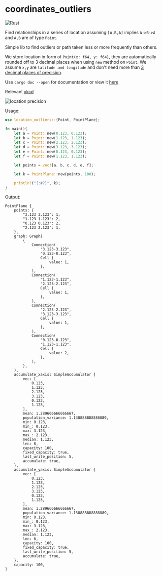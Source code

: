# coordinates_outliers

[![Rust](https://github.com/sn99/coordinates_outliers/actions/workflows/rust.yml/badge.svg?branch=master)](https://github.com/sn99/coordinates_outliers/actions/workflows/rust.yml)

Find relationships in a series of location assuming `[A,B,A]` implies `A->B->A` and `A,B` are of 
type `Point`.

Simple lib to find outliers or path taken less or more frequently than others.

We store location in form of `Point(x: f64, y: f64)`, they are automatically rounded off to 3 decimal places when using 
`new` method on `Point`. We assume `x,y` are `latitude and longitude` and don't need more than
[3 decimal places of precision](https://gis.stackexchange.com/questions/8650/measuring-accuracy-of-latitude-and-longitude#:~:text=The%20first%20decimal%20place%20is,one%20village%20from%20the%20next.). 

Use `cargo doc --open` for documentation or view it [here](https://docs.rs/coordinates_outliers/latest/coordinates_outliers/index.html)

Relevant [xkcd](https://xkcd.com/2170/)

![location precision](https://imgs.xkcd.com/comics/coordinate_precision.png)

Usage:

```rust
use location_outliers::{Point, PointPlane};

fn main(){
    let a = Point::new(0.123, 0.123);
    let b = Point::new(1.123, 1.123);
    let c = Point::new(2.123, 2.123);
    let d = Point::new(3.123, 3.123);
    let e = Point::new(0.123, 0.123);
    let f = Point::new(1.123, 1.123);

    let points = vec![a, b, c, d, e, f];

    let k = PointPlane::new(points, 100);

    println!("{:#?}", k);
}
```

Output:
```
PointPlane {
    points: {
        "3.123 3.123": 1,
        "1.123 1.123": 2,
        "0.123 0.123": 2,
        "2.123 2.123": 1,
    },
    graph: Graph(
        {
            Connection(
                "3.123-3.123",
                "0.123-0.123",
                Cell {
                    value: 1,
                },
            ),
            Connection(
                "1.123-1.123",
                "2.123-2.123",
                Cell {
                    value: 1,
                },
            ),
            Connection(
                "2.123-2.123",
                "3.123-3.123",
                Cell {
                    value: 1,
                },
            ),
            Connection(
                "0.123-0.123",
                "1.123-1.123",
                Cell {
                    value: 2,
                },
            ),
        },
    ),
    accumulate_xaxis: SimpleAccumulator {
        vec: [
            0.123,
            1.123,
            2.123,
            3.123,
            0.123,
            1.123,
        ],
        mean: 1.289666666666667,
        population_variance: 1.138888888888889,
        min: 0.123,
        min_: 0.123,
        max: 3.123,
        max_: 2.123,
        median: 1.123,
        len: 6,
        capacity: 100,
        fixed_capacity: true,
        last_write_position: 5,
        accumulate: true,
    },
    accumulate_yaxis: SimpleAccumulator {
        vec: [
            0.123,
            1.123,
            2.123,
            3.123,
            0.123,
            1.123,
        ],
        mean: 1.289666666666667,
        population_variance: 1.138888888888889,
        min: 0.123,
        min_: 0.123,
        max: 3.123,
        max_: 2.123,
        median: 1.123,
        len: 6,
        capacity: 100,
        fixed_capacity: true,
        last_write_position: 5,
        accumulate: true,
    },
    capacity: 100,
}
```
